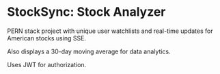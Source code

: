 # StockSync: Stock Analyzer
PERN stack project with unique user watchlists and real-time updates for American stocks using SSE.

Also displays a 30-day moving average for data analytics.

Uses JWT for authorization.
